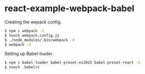 # react-example-webpack-babel



Creating the wepack config.

```sh
$ npm i webpack -S
$ touch webpack.config.js
$ ./node_modules/.bin/webpack -d
$ webpack -d
```

Setting up Babel-loader

```sh
$ npm i babel-loader babel-preset-es2015 babel-preset-react -S
$ touch .babelrc
```
